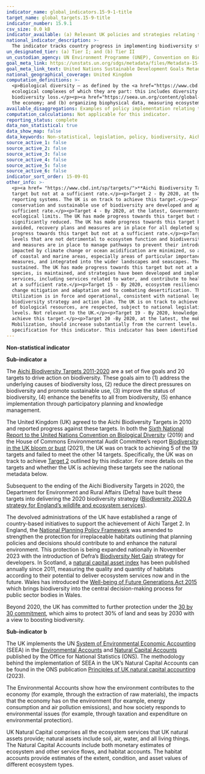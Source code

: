 ```yaml
---
indicator_name: global_indicators.15-9-1-title
target_name: global_targets.15-9-title
indicator_number: 15.9.1
csv_size: 0.0 kB
indicator_available: (a) Relevant UK policies and strategies relating to the Aichi Biodiversity Targets; and (b) relevant national account publications implementing Systems of Environmental-Economic Accounting.
national_indicator_description: >-
  The indicator tracks country progress in implementing biodiversity strategies, as well of the integration of biodiversity within national accounting. Here, relevant UK policies, strategies, and national accounts are reported to indicate UK alignment with this indicator.
un_designated_tier: (a) Tier I; and (b) Tier II
un_custodian_agency: UN Environment Programme (UNEP), Convention on Biological Diversity (CBD), United Nations Statistics Division (UNSD)
goal_meta_link: https://unstats.un.org/sdgs/metadata/files/Metadata-15-09-01.pdf
goal_meta_link_text: United Nations Sustainable Development Goals Metadata (PDF 4.0 MB)
national_geographical_coverage: United Kingdom
computation_definitions: >-
  <p>Biological diversity – as defined by the <a href="https://www.cbd.int/convention/articles/?a=cbd-02">Convention of Biological Diversity</> this is 'the variability among living organisms from all sources, including, inter alia, terrestrial, marine and other aquatic ecosystems and the
  ecological complexes of which they are part: this includes diversity within species, between species and of ecosystems'.</p><p><a href="https://www.cbd.int/sp/targets/">Aichi Biodiversity Targets</a> – 20 targets addressing the five strategic goals which aim to mitigate and address
  biodiversity loss.</p><p><a href="https://seea.un.org/content/global-assessment-environmental-economic-accounting>System of Environmental-Economic Accounting</a> (SEEA) – is comprised of two international statistical standards for (a) measuring the environment and its relationship with
  the economy; and (b) organizing biophysical data, measuring ecosystem services in physical and monetary terms, tracking changes in the condition and extent of ecosystem assets and linking this information to economic and other human activity.</p>
available_disaggregations: Examples of policy implementation relating to this indicator is provided for the devolved administrations.
computation_calculations: Not applicable for this indicator.
reporting_status: complete
data_non_statistical: true
data_show_map: false
data_keywords: Non-statistical, legislation, policy, biodiversity, Aichi, accounts, environment, natural capital
source_active_1: false
source_active_2: false
source_active_3: false
source_active_4: false
source_active_5: false
source_active_6: false
indicator_sort_order: 15-09-01
other_info: >-
  <p><a href= "https://www.cbd.int/sp/targets/">**Aichi Biodiversity Targets (2011/2020)**</a></p><p>Target 1 - By 2020, at the latest, people are aware of the values of biodiversity and the steps they can take to conserve and use it sustainably. The UK has made progress towards this
  target but not at a sufficient rate.</p><p>Target 2 - By 2020, at the latest, biodiversity values have been integrated into national and local development and poverty reduction strategies and planning processes and are being incorporated into national accounting, as appropriate, and
  reporting systems. The UK is on track to achieve this target.</p><p>Target 3 - By 2020, at the latest, incentives, including subsidies, harmful to biodiversity are eliminated, phased out or reformed in order to minimize or avoid negative impacts, and positive incentives for the
  conservation and sustainable use of biodiversity are developed and applied, consistent and in harmony with the Convention and other relevant international obligations, taking into account national socio economic conditions. The UK has made progress towards this target but not at a
  sufficient rate.</p><p>Target 4 - By 2020, at the latest, Governments, business and stakeholders at all levels have taken steps to achieve or have implemented plans for sustainable production and consumption and have kept the impacts of use of natural resources well within safe
  ecological limits. The UK has made progress towards this target but not at a sufficient rate.</p><p>Target 5 - By 2020, the rate of loss of all natural habitats, including forests, is at least halved and where feasible brought close to zero, and degradation and fragmentation is
  significantly reduced. The UK has made progress towards this target but not at a sufficient rate.</p><p>Target 6 - By 2020 all fish and invertebrate stocks and aquatic plants are managed and harvested sustainably, legally and applying ecosystem based approaches, so that overfishing is
  avoided, recovery plans and measures are in place for all depleted species, fisheries have no significant adverse impacts on threatened species and vulnerable ecosystems and the impacts of fisheries on stocks, species and ecosystems are within safe ecological limits. The UK has made
  progress towards this target but not at a sufficient rate.</p><p>Target 7 - By 2020 areas under agriculture, aquaculture and forestry are managed sustainably, ensuring conservation of biodiversity.</p><p> Target 8 - By 2020, pollution, including from excess nutrients, has been brought to
  levels that are not detrimental to ecosystem function and biodiversity. The UK has made progress towards this target but not at a sufficient rate.</p><p>Target 9 - By 2020, invasive alien species and pathways are identified and prioritized, priority species are controlled or eradicated,
  and measures are in place to manage pathways to prevent their introduction and establishment. The UK has made progress towards this target but not at a sufficient rate.</p><p>Target 10 - By 2015, the multiple anthropogenic pressures on coral reefs, and other vulnerable ecosystems
  impacted by climate change or ocean acidification are minimized, so as to maintain their integrity and functioning. The UK has made progress towards this target but not at a sufficient rate.</p><p>Target 11 - By 2020, at least 17 per cent of terrestrial and inland water, and 10 per cent
  of coastal and marine areas, especially areas of particular importance for biodiversity and ecosystem services, are conserved through effectively and equitably managed, ecologically representative and well connected systems of protected areas and other effective area-based conservation
  measures, and integrated into the wider landscapes and seascapes. The UK is on track to achieve this target.</p><p>Target 12 - By 2020 the extinction of known threatened species has been prevented and their conservation status, particularly of those most in decline, has been improved and
  sustained. The UK has made progress towards this target but not at a sufficient rate.</p><p>Target 13 - By 2020, the genetic diversity of cultivated plants and farmed and domesticated animals and of wild relatives, including other socio-economically as well as culturally valuable
  species, is maintained, and strategies have been developed and implemented for minimizing genetic erosion and safeguarding their genetic diversity. The UK has made progress towards this target but not at a sufficient rate.</p><p>Target 14 - By 2020, ecosystems that provide essential
  services, including services related to water, and contribute to health, livelihoods and well-being, are restored and safeguarded, taking into account the needs of women, indigenous and local communities, and the poor and vulnerable. The UK has made progress towards this target but not
  at a sufficient rate.</p><p>Target 15 - By 2020, ecosystem resilience and the contribution of biodiversity to carbon stocks has been enhanced, through conservation and restoration, including restoration of at least 15 per cent of degraded ecosystems, thereby contributing to climate
  change mitigation and adaptation and to combating desertification. The UK has made progress towards this target but not at a sufficient rate.</p><p>Target 16 - By 2015, the Nagoya Protocol on Access to Genetic Resources and the Fair and Equitable Sharing of Benefits Arising from their
  Utilization is in force and operational, consistent with national legislation. The UK is on track to achieve this target.</p><p>Target 17 - By 2015 each Party has developed, adopted as a policy instrument, and has commenced implementing an effective, participatory and updated national
  biodiversity strategy and action plan. The UK is on track to achieve this target.</p><p>Target 18 - By 2020, the traditional knowledge, innovations and practices of indigenous and local communities relevant for the conservation and sustainable use of biodiversity, and their customary use
  of biological resources, are respected, subject to national legislation and relevant international obligations, and fully integrated and reflected in the implementation of the Convention with the full and effective participation of indigenous and local communities, at all relevant
  levels. Not relevant to the UK.</p><p>Target 19 - By 2020, knowledge, the science base and technologies relating to biodiversity, its values, functioning, status and trends, and the consequences of its loss, are improved, widely shared and transferred, and applied. The UK is on track to
  achieve this target.</p><p>Target 20 -By 2020, at the latest, the mobilization of financial resources for effectively implementing the Strategic Plan for Biodiversity 2011-2020 from all sources, and in accordance with the consolidated and agreed process in the Strategy for Resource
  Mobilization, should increase substantially from the current levels. This target will be subject to changes contingent to resource needs assessments to be developed and reported by Parties. The UK has made progress towards this target but not at a sufficient rate.</p> Data follows the UN
  specification for this indicator. This indicator has been identified in collaboration with topic experts.
---
```

**Non-statistical indicator<p>Sub-indicator a**</p><p>The <a href="https://www.cbd.int/sp/targets/">Aichi Biodiversity Targets 2011-2020</a> are a set of five goals and 20 targets to drive action on biodiversity. These goals aim to (1) address the underlying causes of biodiversity loss, (2) reduce the direct pressures on biodiversity and promote sustainable use, (3) improve the status of biodiversity, (4) enhance the benefits to all from biodiversity, (5) enhance implementation through participatory planning and knowledge management.</p><p>The United Kingdom (UK) agreed to the Aichi Biodiversity Targets in 2010 and reported progress against these targets. In both the <a href="https://data.jncc.gov.uk/data/527ff89f-5f6b-4e06-bde6-b823e0ddcb9a/UK-CBD-6NR-v2-web.pdf">Sixth National Report to the United Nations Convention on Biological Diversity</a> (2019) and the House of Commons Environmental Audit Committee’s report <a href="https://committees.parliament.uk/publications/6498/documents/70656/default/">Biodiversity in the UK bloom or bust</a> (2021), the UK was on track to achieving 5 of the 19 targets and failed to meet the other 14 targets. Specifically, the UK was on track to achieve <a href="https://data.jncc.gov.uk/data/527ff89f-5f6b-4e06-bde6-b823e0ddcb9a/UK-CBD-6NR-v2-web.pdf">Target 2</a> outlined by this indicator. For more details on the targets and whether the UK is achieving these targets see the national metadata below.</p><p>Subsequent to the ending of the Aichi Biodiversity Targets in 2020, the Department for Environment and Rural Affairs (Defra) have built these targets into delivering the 2020 biodiversity strategy (<a href="https://assets.publishing.service.gov.uk/government/uploads/system/uploads/attachment_data/file/69446/pb13583-biodiversity-strategy-2020-111111.pdf">Biodiversity 2020 A strategy for England’s wildlife and ecosystem services</a>).</p><p>The devolved administrations of the UK have established a range of country-based initiatives to support the achievement of Aichi Target 2. In England, the <a href="https://assets.publishing.service.gov.uk/government/uploads/system/uploads/attachment_data/file/1005759/NPPF_July_2021.pdf">National Planning Policy Framework</a> was amended to strengthen the protection for irreplaceable habitats outlining that planning policies and decisions should contribute to and enhance the natural environment. This protection is being expanded nationally in November 2023 with the introduction of Defra’s <a href="https://www.gov.uk/guidance/understanding-biodiversity-net-gain#:~:text=Biodiversity%20net%20gain%20(%20BNG%20)%20is,Planning%20Act%201990%2C%20unless%20exempt.">Biodiversity Net Gain</a> strategy for developers. In Scotland, a <a href="https://www.nature.scot/professional-advice/social-and-economic-benefits-nature/natural-capital/scotlands-natural-capital-asset-index">natural capital asset index</a> has been published annually since 2011, measuring the quality and quantity of habitats according to their potential to deliver ecosystem services now and in the future. Wales has introduced the <a href="https://www.futuregenerations.wales/about-us/future-generations-act/">Well-being of Future Generations Act 2015</a> which brings biodiversity into the central decision-making process for public sector bodies in Wales.</p><p>Beyond 2020, the UK has committed to further protection under the <a href="https://www.gov.uk/government/news/pm-commits-to-protect-30-of-uk-land-in-boost-for-biodiversity">30 by 30 commitment</a>, which aims to protect 30% of land and seas by 2030 with a view to boosting biodiversity.</p><p></p><p>**Sub-indicator b**</p><p>The UK implements the UN <a href="https://seea.un.org/content/global-assessment-environmental-economic-accounting">System of Environmental Economic Accounting</a> (SEEA) in the <a href="https://www.ons.gov.uk/economy/environmentalaccounts">Environmental Accounts</a> and <a href="https://www.ons.gov.uk/economy/environmentalaccounts/methodologies/naturalcapital">Natural Capital Accounts</a> published by the Office for National Statistics (ONS). The methodology behind the implementation of SEEA in the UK’s Natural Capital Accounts can be found in the ONS publication <a href="https://www.ons.gov.uk/economy/environmentalaccounts/methodologies/principlesofuknaturalcapitalaccounting2023">Principles of UK natural capital accounting</a> (2023).</p><p>The Environmental Accounts show how the environment contributes to the economy (for example, through the extraction of raw materials), the impacts that the economy has on the environment (for example, energy consumption and air pollution emissions), and how society responds to environmental issues (for example, through taxation and expenditure on environmental protection).</p><p>UK Natural Capital comprises all the ecosystem services that UK natural assets provide; natural assets include soil, air, water, and all living things. The Natural Capital Accounts include both monetary estimates of ecosystem and other service flows, and habitat accounts. The habitat accounts provide estimates of the extent, condition, and asset values of different ecosystem types.</p>